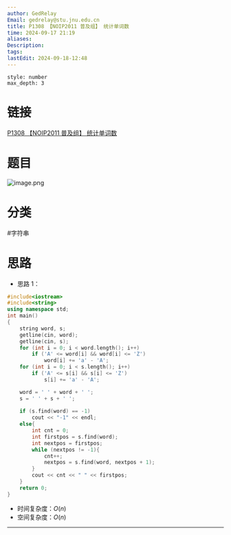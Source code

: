 ```yaml
---
author: GedRelay
Email: gedrelay@stu.jnu.edu.cn
title: P1308 【NOIP2011 普及组】 统计单词数
time: 2024-09-17 21:19
aliases: 
Description: 
tags: 
lastEdit: 2024-09-18-12:48
---
```


```toc
style: number
max_depth: 3
```

# 链接
[P1308 【NOIP2011 普及组】 统计单词数](https://www.luogu.com.cn/problem/P1308) 

# 题目
![image.png](https://ged-pic-bed.oss-cn-guangzhou.aliyuncs.com/img/202409172119100.png)


# 分类
#字符串 

# 思路
- 思路 1：


```cpp
#include<iostream>
#include<string>
using namespace std;
int main()
{
	string word, s;
	getline(cin, word);
	getline(cin, s);
	for (int i = 0; i < word.length(); i++)
		if ('A' <= word[i] && word[i] <= 'Z')
			word[i] += 'a' - 'A';
	for (int i = 0; i < s.length(); i++)
		if ('A' <= s[i] && s[i] <= 'Z')
			s[i] += 'a' - 'A';

	word = ' ' + word + ' ';
	s = ' ' + s + ' ';
	
	if (s.find(word) == -1)
		cout << "-1" << endl;
	else{
		int cnt = 0;
		int firstpos = s.find(word);
		int nextpos = firstpos;
		while (nextpos != -1){
			cnt++;
			nextpos = s.find(word, nextpos + 1);
		}
		cout << cnt << " " << firstpos;
	}
	return 0;
}
```


- 时间复杂度：${O\left( n \right)  }$ 
- 空间复杂度：${O\left( n \right)  }$ 


---

